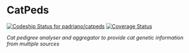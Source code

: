 CatPeds
==========
[ ![Codeship Status for padriano/catpeds](https://app.codeship.com/projects/70e530e0-c5e8-0134-b344-5e1bd76d6753/status?branch=master)](https://app.codeship.com/projects/198433)
[![Coverage Status](https://coveralls.io/repos/github/padriano/catpeds/badge.svg)](https://coveralls.io/github/padriano/catpeds)

*Cat pedigree analyser and aggregator to provide cat genetic information from multiple sources*
